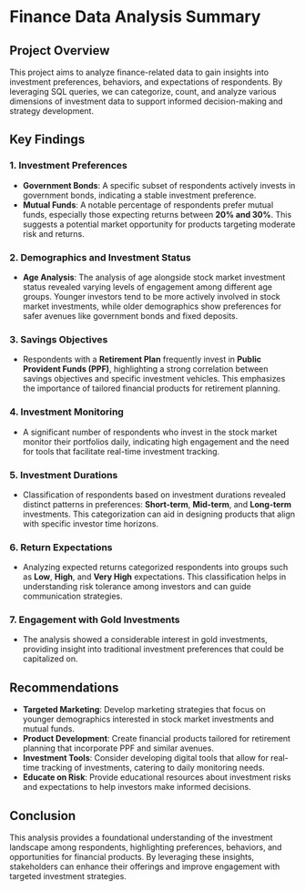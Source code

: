 # Finance Data Analysis Summary

## Project Overview
This project aims to analyze finance-related data to gain insights into investment preferences, behaviors, and expectations of respondents. By leveraging SQL queries, we can categorize, count, and analyze various dimensions of investment data to support informed decision-making and strategy development.

## Key Findings

### 1. Investment Preferences
- **Government Bonds**: A specific subset of respondents actively invests in government bonds, indicating a stable investment preference.
- **Mutual Funds**: A notable percentage of respondents prefer mutual funds, especially those expecting returns between **20% and 30%**. This suggests a potential market opportunity for products targeting moderate risk and returns.

### 2. Demographics and Investment Status
- **Age Analysis**: The analysis of age alongside stock market investment status revealed varying levels of engagement among different age groups. Younger investors tend to be more actively involved in stock market investments, while older demographics show preferences for safer avenues like government bonds and fixed deposits.

### 3. Savings Objectives
- Respondents with a **Retirement Plan** frequently invest in **Public Provident Funds (PPF)**, highlighting a strong correlation between savings objectives and specific investment vehicles. This emphasizes the importance of tailored financial products for retirement planning.

### 4. Investment Monitoring
- A significant number of respondents who invest in the stock market monitor their portfolios daily, indicating high engagement and the need for tools that facilitate real-time investment tracking.

### 5. Investment Durations
- Classification of respondents based on investment durations revealed distinct patterns in preferences: **Short-term**, **Mid-term**, and **Long-term** investments. This categorization can aid in designing products that align with specific investor time horizons.

### 6. Return Expectations
- Analyzing expected returns categorized respondents into groups such as **Low**, **High**, and **Very High** expectations. This classification helps in understanding risk tolerance among investors and can guide communication strategies.

### 7. Engagement with Gold Investments
- The analysis showed a considerable interest in gold investments, providing insight into traditional investment preferences that could be capitalized on.

## Recommendations
- **Targeted Marketing**: Develop marketing strategies that focus on younger demographics interested in stock market investments and mutual funds.
- **Product Development**: Create financial products tailored for retirement planning that incorporate PPF and similar avenues.
- **Investment Tools**: Consider developing digital tools that allow for real-time tracking of investments, catering to daily monitoring needs.
- **Educate on Risk**: Provide educational resources about investment risks and expectations to help investors make informed decisions.

## Conclusion
This analysis provides a foundational understanding of the investment landscape among respondents, highlighting preferences, behaviors, and opportunities for financial products. By leveraging these insights, stakeholders can enhance their offerings and improve engagement with targeted investment strategies.
